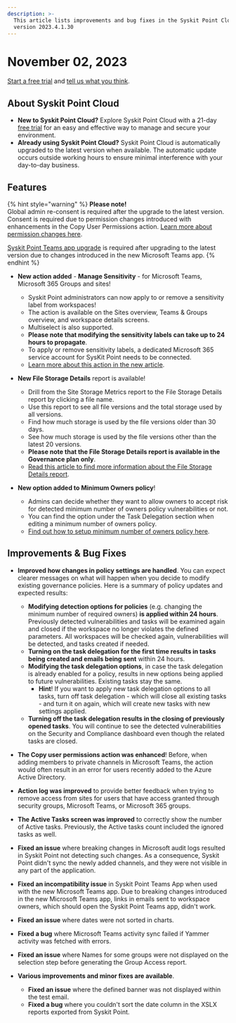 ```yaml
---
description: >-
  This article lists improvements and bug fixes in the Syskit Point Cloud
  version 2023.4.1.30
---
```


# November 02, 2023

[Start a free trial](https://www.syskit.com/products/point/free-trial/) and [tell us what you think](https://www.syskit.com/company/contact-us/).

## About Syskit Point Cloud

* **New to Syskit Point Cloud?** Explore Syskit Point Cloud with a 21-day [free trial](https://www.syskit.com/products/point/free-trial/) for an easy and effective way to manage and secure your environment.
* **Already using Syskit Point Cloud?** Syskit Point Cloud is automatically upgraded to the latest version when available. The automatic update occurs outside working hours to ensure minimal interference with your day-to-day business.

## Features

{% hint style="warning" %}
**Please note!**\
Global admin re-consent is required after the upgrade to the latest version. Consent is required due to permission changes introduced with enhancements in the Copy User Permissions action. [Learn more about permission changes here](../../requirements/permission-requirements-change-log.md).

[Syskit Point Teams app upgrade](../../governance-and-automation/syskit-point-teams-app.md#upgrade-syskit-point-teams-app) is required after upgrading to the latest version due to changes introduced in the new Microsoft Teams app.
{% endhint %}

* **New action added** - **Manage Sensitivity** - for Microsoft Teams, Microsoft 365 Groups and sites!
    * Syskit Point administrators can now apply to or remove a sensitivity label from workspaces!
    * The action is available on the Sites overview, Teams & Groups overview, and workspace details screens.
    * Multiselect is also supported. 
    * **Please note that modifying the sensitivity labels can take up to 24 hours to propagate**. 
    * To apply or remove sensitivity labels, a dedicated Microsoft 365 service account for SysKit Point needs to be connected.
    * [Learn more about this action in the new article](../../governance-and-automation/manage-sensitivity-labels.md).

* **New File Storage Details** report is available!
    * Drill from the Site Storage Metrics report to the File Storage Details report by clicking a file name.
    * Use this report to see all file versions and the total storage used by all versions.
    * Find how much storage is used by the file versions older than 30 days.
    * See how much storage is used by the file versions other than the latest 20 versions. 
    * **Please note that the File Storage Details report is available in the Governance plan only**.
    * [Read this article to find more information about the File Storage Details report](../../reporting/cleanup-and-health-reports.md#file-storage-details).

* **New option added to Minimum Owners policy**!
    * Admins can decide whether they want to allow owners to accept risk for detected minimum number of owners policy vulnerabilities or not.
    * You can find the option under the Task Delegation section when editing a minimum number of owners policy.
    * [Find out how to setup minimum number of owners policy here](../../governance-and-automation/automated-workflows/minimum-number-of-owners-admin.md).

## Improvements & Bug Fixes

* **Improved how changes in policy settings are handled**. You can expect clearer messages on what will happen when you decide to modify existing governance policies. Here is a summary of policy updates and expected results: 
    * **Modifying detection options for policies** (e.g. changing the minimum number of required owners) **is applied within 24 hours**. Previously detected vulnerabilities and tasks will be examined again and closed if the workspace no longer violates the defined parameters. All workspaces will be checked again, vulnerabilities will be detected, and tasks created if needed.
    * **Turning on the task delegation for the first time results in tasks being created and emails being sent** within 24 hours.
    * **Modifying the task delegation options**, in case the task delegation is already enabled for a policy, results in new options being applied to future vulnerabilities. Existing tasks stay the same.
        * **Hint**! If you want to apply new task delegation options to all tasks, turn off task delegation - which will close all existing tasks - and turn it on again, which will create new tasks with new settings applied. 
    * **Turning off the task delegation results in the closing of previously opened tasks**. You will continue to see the detected vulnerabilities on the Security and Compliance dashboard even though the related tasks are closed.

* **The Copy user permissions action was enhanced**! Before, when adding members to private channels in Microsoft Teams, the action would often result in an error for users recently added to the Azure Active Directory.

* **Action log was improved** to provide better feedback when trying to remove access from sites for users that have access granted through security groups, Microsoft Teams, or Microsoft 365 groups.

* **The Active Tasks screen was improved** to correctly show the number of Active tasks. Previously, the Active tasks count included the ignored tasks as well.

* **Fixed an issue** where breaking changes in Microsoft audit logs resulted in Syskit Point not detecting such changes. As a consequence, Syskit Point didn't sync the newly added channels, and they were not visible in any part of the application.

* **Fixed an incompatibility issue** in Syskit Point Teams App when used with the new Microsoft Teams app. Due to breaking changes introduced in the new Microsoft Teams app, links in emails sent to workspace owners, which should open the Syskit Point Teams app, didn't work. 

* **Fixed an issue** where dates were not sorted in charts.

* **Fixed a bug** where Microsoft Teams activity sync failed if Yammer activity was fetched with errors.

* **Fixed an issue** where Names for some groups were not displayed on the selection step before generating the Group Access report.

* **Various improvements and minor fixes are available**.
    * **Fixed an issue** where the defined banner was not displayed within the test email.
    * **Fixed a bug** where you couldn't sort the date column in the XSLX reports exported from Syskit Point.







